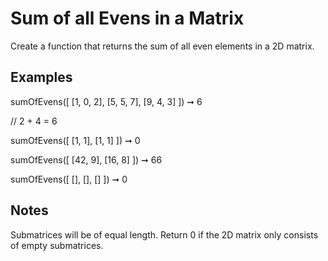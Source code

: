 # Sum of all Evens in a Matrix

Create a function that returns the sum of all even elements in a 2D matrix.

## Examples

sumOfEvens([
[1, 0, 2],
[5, 5, 7],
[9, 4, 3]
]) ➞ 6

// 2 + 4 = 6

sumOfEvens([
[1, 1],
[1, 1]
]) ➞ 0

sumOfEvens([
[42, 9],
[16, 8]
]) ➞ 66

sumOfEvens([
[],
[],
[]
]) ➞ 0

## Notes

Submatrices will be of equal length.
Return 0 if the 2D matrix only consists of empty submatrices.
